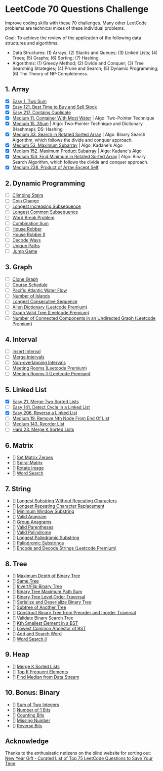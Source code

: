 # LeetCode 70 Questions Challenge
Improve coding skills with these 70 challenges. Many other LeetCode problems are technical mixes of these individual problems.

Goal: To achieve the review of the application of the following data structures and algorithms.
- Data Structures: (1) Arrays; (2) Stacks and Queues; (3) Linked Lists; (4) Trees; (5) Graphs; (6) Sorting; (7) Hashing.
- Algorithms: (1) Greedy Method; (2) Divide and Conquer; (3) Tree Searching Strategies; (4) Prune and Search; (5) Dynamic Programming; (6) The Theory of NP-Completeness.

## 1. Array

- [x] [Easy 1. Two Sum](https://leetcode.com/problems/two-sum/)
- [x] [Easy 121. Best Time to Buy and Sell Stock](https://leetcode.com/problems/best-time-to-buy-and-sell-stock/)
- [x] [Easy 217. Contains Duplicate](https://leetcode.com/problems/contains-duplicate/)
- [x] [Medium 11. Container With Most Water](https://leetcode.com/problems/container-with-most-water/) | Algo: Two-Pointer Technique
- [x] [Medium 15. 3Sum](https://leetcode.com/problems/3sum/) | Algo: Two-Pointer Technique and Dictionary (Hashmap); DS: Hashing
- [x] [Medium 33. Search in Rotated Sorted Array](https://leetcode.com/problems/search-in-rotated-sorted-array/) | Algo: Binary Search Algorithm, which follows the divide and conquer approach.
- [x] [Medium 53. Maximum Subarray](https://leetcode.com/problems/maximum-subarray/) | Algo: Kadane's Algo
- [x] [Medium 152. Maximum Product Subarray](https://leetcode.com/problems/maximum-product-subarray/) | Algo: Kadane's Algo
- [x] [Medium 153. Find Minimum in Rotated Sorted Array](https://leetcode.com/problems/find-minimum-in-rotated-sorted-array/) | Algo: Binary Search Algorithm, which follows the divide and conquer approach.
- [x] [Medium 238. Product of Array Except Self](https://leetcode.com/problems/product-of-array-except-self/)

## 2. Dynamic Programming

- [ ] [Climbing Stairs](https://leetcode.com/problems/climbing-stairs/)
- [ ] [Coin Change](https://leetcode.com/problems/coin-change/)
- [ ] [Longest Increasing Subsequence](https://leetcode.com/problems/longest-increasing-subsequence/)
- [ ] [Longest Common Subsequence](https://leetcode.com/problems/longest-common-subsequence/)
- [ ] [Word Break Problem](https://leetcode.com/problems/word-break/)
- [ ] [Combination Sum](https://leetcode.com/problems/combination-sum-iv/)
- [ ] [House Robber](https://leetcode.com/problems/house-robber/)
- [ ] [House Robber II](https://leetcode.com/problems/house-robber-ii/)
- [ ] [Decode Ways](https://leetcode.com/problems/decode-ways/)
- [ ] [Unique Paths](https://leetcode.com/problems/unique-paths/)
- [ ] [Jump Game](https://leetcode.com/problems/jump-game/)

## 3. Graph

- [ ] [Clone Graph](https://leetcode.com/problems/clone-graph/)
- [ ] [Course Schedule](https://leetcode.com/problems/course-schedule/)
- [ ] [Pacific Atlantic Water Flow](https://leetcode.com/problems/pacific-atlantic-water-flow/)
- [ ] [Number of Islands](https://leetcode.com/problems/number-of-islands/)
- [ ] [Longest Consecutive Sequence](https://leetcode.com/problems/longest-consecutive-sequence/)
- [ ] [Alien Dictionary (Leetcode Premium)](https://leetcode.com/problems/alien-dictionary/)
- [ ] [Graph Valid Tree (Leetcode Premium)](https://leetcode.com/problems/graph-valid-tree/)
- [ ] [Number of Connected Components in an Undirected Graph (Leetcode Premium)](https://leetcode.com/problems/number-of-connected-components-in-an-undirected-graph/)

## 4. Interval

- [ ] [Insert Interval](https://leetcode.com/problems/insert-interval/)
- [ ] [Merge Intervals](https://leetcode.com/problems/merge-intervals/)
- [ ] [Non-overlapping Intervals](https://leetcode.com/problems/non-overlapping-intervals/)
- [ ] [Meeting Rooms (Leetcode Premium)](https://leetcode.com/problems/meeting-rooms/)
- [ ] [Meeting Rooms II (Leetcode Premium)](https://leetcode.com/problems/meeting-rooms-ii/)

## 5. Linked List

- [x] [Easy 21. Merge Two Sorted Lists](https://leetcode.com/problems/merge-two-sorted-lists/)
- [ ] [Easy 141. Detect Cycle in a Linked List](https://leetcode.com/problems/linked-list-cycle/)
- [x] [Easy 206. Reverse a Linked List](https://leetcode.com/problems/reverse-linked-list/)
- [ ] [Medium 19. Remove Nth Node From End Of List](https://leetcode.com/problems/remove-nth-node-from-end-of-list/)
- [ ] [Medium 143. Reorder List](https://leetcode.com/problems/reorder-list/)
- [ ] [Hard 23. Merge K Sorted Lists](https://leetcode.com/problems/merge-k-sorted-lists/)

## 6. Matrix

- [] [Set Matrix Zeroes](https://leetcode.com/problems/set-matrix-zeroes/)
- [] [Spiral Matrix](https://leetcode.com/problems/spiral-matrix/)
- [] [Rotate Image](https://leetcode.com/problems/rotate-image/)
- [] [Word Search](https://leetcode.com/problems/word-search/)

## 7. String

- [] [Longest Substring Without Repeating Characters](https://leetcode.com/problems/longest-substring-without-repeating-characters/)
- [] [Longest Repeating Character Replacement](https://leetcode.com/problems/longest-repeating-character-replacement/)
- [] [Minimum Window Substring](https://leetcode.com/problems/minimum-window-substring/)
- [] [Valid Anagram](https://leetcode.com/problems/valid-anagram/)
- [] [Group Anagrams](https://leetcode.com/problems/group-anagrams/)
- [] [Valid Parentheses](https://leetcode.com/problems/valid-parentheses/)
- [] [Valid Palindrome](https://leetcode.com/problems/valid-palindrome/)
- [] [Longest Palindromic Substring](https://leetcode.com/problems/longest-palindromic-substring/)
- [] [Palindromic Substrings](https://leetcode.com/problems/palindromic-substrings/)
- [] [Encode and Decode Strings (Leetcode Premium)](https://leetcode.com/problems/encode-and-decode-strings/)

## 8. Tree

- [] [Maximum Depth of Binary Tree](https://leetcode.com/problems/maximum-depth-of-binary-tree/)
- [] [Same Tree](https://leetcode.com/problems/same-tree/)
- [] [Invert/Flip Binary Tree](https://leetcode.com/problems/invert-binary-tree/)
- [] [Binary Tree Maximum Path Sum](https://leetcode.com/problems/binary-tree-maximum-path-sum/)
- [] [Binary Tree Level Order Traversal](https://leetcode.com/problems/binary-tree-level-order-traversal/)
- [] [Serialize and Deserialize Binary Tree](https://leetcode.com/problems/serialize-and-deserialize-binary-tree/)
- [] [Subtree of Another Tree](https://leetcode.com/problems/subtree-of-another-tree/)
- [] [Construct Binary Tree from Preorder and Inorder Traversal](https://leetcode.com/problems/construct-binary-tree-from-preorder-and-inorder-traversal/)
- [] [Validate Binary Search Tree](https://leetcode.com/problems/validate-binary-search-tree/)
- [] [Kth Smallest Element in a BST](https://leetcode.com/problems/kth-smallest-element-in-a-bst/)
- [] [Lowest Common Ancestor of BST](https://leetcode.com/problems/lowest-common-ancestor-of-a-binary-search-tree/)
- [] [Add and Search Word](https://leetcode.com/problems/add-and-search-word-data-structure-design/)
- [] [Word Search II](https://leetcode.com/problems/word-search-ii/)

## 9. Heap

- [] [Merge K Sorted Lists](https://leetcode.com/problems/merge-k-sorted-lists/)
- [] [Top K Frequent Elements](https://leetcode.com/problems/top-k-frequent-elements/)
- [] [Find Median from Data Stream](https://leetcode.com/problems/find-median-from-data-stream/)

## 10. Bonus: Binary

- [] [Sum of Two Integers](https://leetcode.com/problems/sum-of-two-integers/)
- [] [Number of 1 Bits](https://leetcode.com/problems/number-of-1-bits/)
- [] [Counting Bits](https://leetcode.com/problems/counting-bits/)
- [] [Missing Number](https://leetcode.com/problems/missing-number/)
- [] [Reverse Bits](https://leetcode.com/problems/reverse-bits/)

## Acknowledge

Thanks to the enthusiastic netizens on the blind website for sorting out: [New Year Gift - Curated List of Top 75 LeetCode Questions to Save Your Time](https://www.teamblind.com/post/New-Year-Gift---Curated-List-of-Top-75-LeetCode-Questions-to-Save-Your-Time-OaM1orEU).
